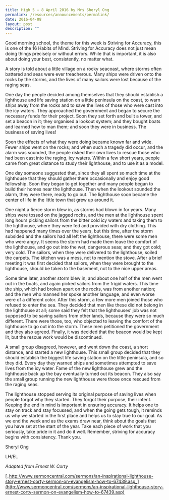 ```yaml
---
title: High 5 – 8 April 2016 by Mrs Sheryl Ong
permalink: /resources/announcements/permalink/
date: 2016-04-08
layout: post
description: ""
---
```

Good morning school, the theme for this week is Striving for Accuracy, this is one of the 16 Habits of Mind. Striving for Accuracy does not just mean doing things precisely or without errors. While that is important, it is also about doing your best, consistently, no matter what.

A story is told about a little village on a rocky seacoast, where storms often battered and seas were ever treacherous. Many ships were driven onto the rocks by the storms, and the lives of many sailors were lost because of the raging seas.

One day the people decided among themselves that they should establish a lighthouse and life saving station on a little peninsula on the coast, to warn ships away from the rocks and to save the lives of those who were cast into the icy waters. They approached the government and began to secure the necessary funds for their project. Soon they set forth and built a tower, and set a beacon in it; they organised a lookout system; and they bought boats and learned how to man them; and soon they were in business. The business of saving lives!

Soon the effects of what they were doing became known far and wide. Fewer ships went on the rocks; and when such a tragedy did occur, and the alarm was sounded, the people risked their own lives to rescue those who had been cast into the raging, icy waters. Within a few short years, people came from great distance to study their lighthouse, and to use it as a model.

One day someone suggested that, since they all spent so much time at the lighthouse that they should gather there occasionally and enjoy good fellowship. Soon they began to get together and many people began to build their homes near the lighthouse. Then when the lookout sounded the alarm, they were there, ready to go out. The lighthouse soon became the center of life in the little town that grew up around it.

One night a fierce storm blew in, as storms had blown in for years. Many ships were tossed on the jagged rocks, and the men at the lighthouse spent long hours picking sailors from the bitter cold icy waters and taking them to the lighthouse, where they were fed and provided with dry clothing. This had happened many times over the years, but this time, after the storm subsided and the sailors had all left the lighthouse, there were some men who were angry. It seems the storm had made them leave the comfort of the lighthouse, and go out into the wet, dangerous seas; and they got cold; very cold. The sailors, when they were delivered to the lighthouse, soiled the carpets. The kitchen was a mess, not to mention the stove. After a brief meeting it was first decided that sailors, when they were brought to the lighthouse, should be taken to the basement, not to the nice upper areas.

Some time later, another storm blew in; and about one half of the men went out in the boats, and again picked sailors from the frigid waters. This time the ship, which had broken apart on the rocks, was from another nation; and the men who manned her spoke another language, and even worse were of a different color. After this storm, a few more men joined those who refused to enter the sea. They decided that men like these did not belong in the lighthouse at all; some said they felt that the lighthouses’ job was not supposed to be saving sailors from other lands, because they were so much different. There were those, too, who objected to leaving the comfort of the lighthouse to go out into the storm. These men petitioned the government and they also agreed. Finally, it was decided that the beacon would be kept lit, but the rescue work would be discontinued.

A small group disagreed, however, and went down the coast, a short distance, and started a new lighthouse. This small group decided that they should establish the biggest life saving station on the little peninsula, and so they did. Every day they warned ships and sometimes attempted to save lives from the icy water. Fame of the new lighthouse grew and the lighthouse back up the bay eventually turned out its beacon. They also say the small group running the new lighthouse were those once rescued from the raging seas.

The lighthouse stopped serving its original purpose of saving lives when people forgot why they started. They forgot their purpose, their intent. Keeping the end in mind is important in ensuring accuracy. It helps one to stay on track and stay focussed, and when the going gets tough, it reminds us why we started in the first place and helps us to stay true to our goal. As we end the week and as the exams draw near, think about the goals that you have set at the start of the year. Take each piece of work that you seriously, take pride in it and do it well. Remember, striving for accuracy begins with consistency. Thank you.

Sheryl Ong

LH/EL

_Adapted from Ernest W. Corty_

[_http://www.sermoncentral.com/sermons/an-inspirational-lighthouse-story-ernest-corty-sermon-on-evangelism-how-to-67439.asp_](http://www.sermoncentral.com/sermons/an-inspirational-lighthouse-story-ernest-corty-sermon-on-evangelism-how-to-67439.asp)